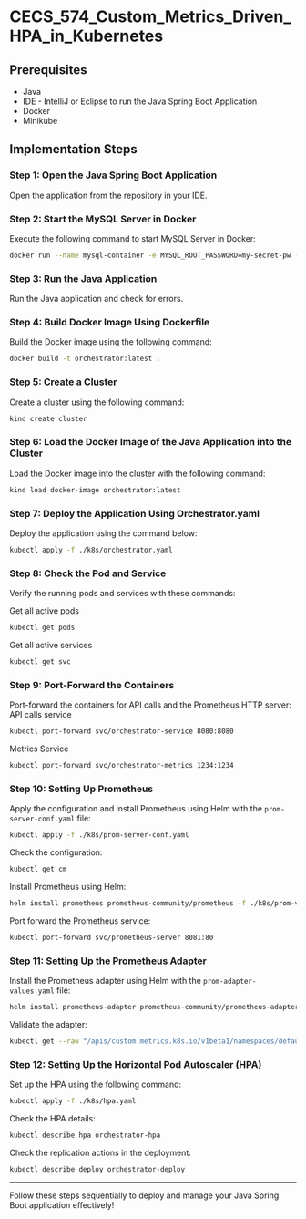 # CECS_574_Custom_Metrics_Driven_HPA_in_Kubernetes

## Prerequisites

- Java
- IDE - IntelliJ or Eclipse to run the Java Spring Boot Application
- Docker
- Minikube

## Implementation Steps

### Step 1: Open the Java Spring Boot Application

Open the application from the repository in your IDE.

### Step 2: Start the MySQL Server in Docker

Execute the following command to start MySQL Server in Docker:

```bash
docker run --name mysql-container -e MYSQL_ROOT_PASSWORD=my-secret-pw -e MYSQL_DATABASE=tdc-test -e MYSQL_USER=tdc-user -e MYSQL_PASSWORD=tdc-pw -p 3307:3306 -d mysql:8-oracle
```

### Step 3: Run the Java Application

Run the Java application and check for errors.

### Step 4: Build Docker Image Using Dockerfile

Build the Docker image using the following command:

```bash
docker build -t orchestrator:latest .
```

### Step 5: Create a Cluster

Create a cluster using the following command:

```bash
kind create cluster
```

### Step 6: Load the Docker Image of the Java Application into the Cluster

Load the Docker image into the cluster with the following command:

```bash
kind load docker-image orchestrator:latest
```

### Step 7: Deploy the Application Using Orchestrator.yaml

Deploy the application using the command below:

```bash
kubectl apply -f ./k8s/orchestrator.yaml
```

### Step 8: Check the Pod and Service

Verify the running pods and services with these commands:

Get all active pods
```bash
kubectl get pods
```
Get all active services
```bash
kubectl get svc
```

### Step 9: Port-Forward the Containers

Port-forward the containers for API calls and the Prometheus HTTP server:
API calls service
```bash
kubectl port-forward svc/orchestrator-service 8080:8080
```

Metrics Service
```bash
kubectl port-forward svc/orchestrator-metrics 1234:1234
```



### Step 10: Setting Up Prometheus

Apply the configuration and install Prometheus using Helm with the `prom-server-conf.yaml` file:

```bash
kubectl apply -f ./k8s/prom-server-conf.yaml
```

Check the configuration:

```bash
kubectl get cm
```

Install Prometheus using Helm:

```bash
helm install prometheus prometheus-community/prometheus -f ./k8s/prom-values.yaml
```

Port forward the Prometheus service:

```bash
kubectl port-forward svc/prometheus-server 8081:80
```

### Step 11: Setting Up the Prometheus Adapter

Install the Prometheus adapter using Helm with the `prom-adapter-values.yaml` file:

```bash
helm install prometheus-adapter prometheus-community/prometheus-adapter -f ./k8s/prom-adapter-values.yaml
```

Validate the adapter:

```bash
kubectl get --raw "/apis/custom.metrics.k8s.io/v1beta1/namespaces/default/pods/*/queue_length"
```

### Step 12: Setting Up the Horizontal Pod Autoscaler (HPA)

Set up the HPA using the following command:

```bash
kubectl apply -f ./k8s/hpa.yaml
```

Check the HPA details:

```bash
kubectl describe hpa orchestrator-hpa
```

Check the replication actions in the deployment:

```bash
kubectl describe deploy orchestrator-deploy
```

---

Follow these steps sequentially to deploy and manage your Java Spring Boot application effectively!
